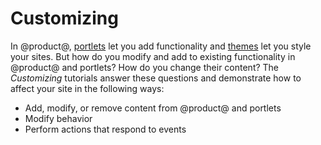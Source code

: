 # Customizing [](id=customizing)

In @product@, [portlets](/develop/tutorials/-/knowledge_base/7-1/portlets)
let you add functionality and
[themes](/develop/tutorials/-/knowledge_base/7-1/themes-and-layout-templates)
let you style your sites. But how do you modify and add to existing
functionality in @product@ and portlets? How do you change their content? The
*Customizing* tutorials answer these questions and demonstrate how to affect
your site in the following ways:
 
-   Add, modify, or remove content from @product@ and portlets
-   Modify behavior
-   Perform actions that respond to events